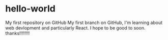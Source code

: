 # hello-world
My first repository on GitHub
My first branch on GitHub, I'm learning about web devlopment and particularly React.
I hope to be good to soon. thanks!!!!!!!!
